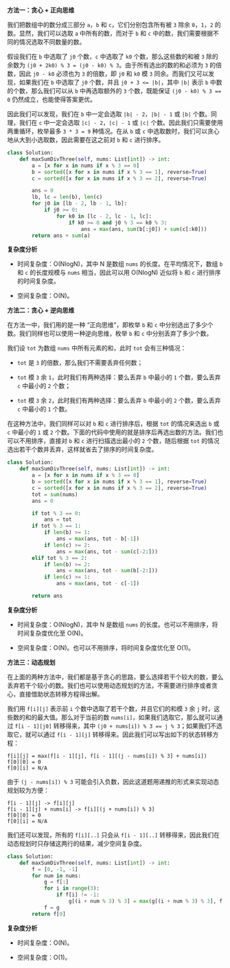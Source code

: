﻿**方法一：贪心 + 正向思维**

我们把数组中的数分成三部分 `a`，`b` 和 `c`，它们分别包含所有被 `3` 除余 `0`，`1`，`2` 的数。显然，我们可以选取 `a` 中所有的数，而对于 `b` 和 `c` 中的数，我们需要根据不同的情况选取不同数量的数。

假设我们在 `b` 中选取了 `j0` 个数，`c` 中选取了 `k0` 个数，那么这些数的和被 `3` 除的余数为 `(j0 + 2k0) % 3 = (j0 - k0) % 3`。由于所有选出的数的和必须为 `3` 的倍数，因此 `j0 - k0` 必须也为 `3` 的倍数，即 `j0` 和 `k0` 模 `3` 同余。而我们又可以发现，如果我们在 `b` 中选取了 `j0` 个数，并且 `j0 + 3 <= |b|`，其中 `|b|` 表示 `b` 中数的个数，那么我们可以从 `b` 中再选取额外的 `3` 个数，既能保证 `(j0 - k0) % 3 == 0` 仍然成立，也能使得答案更优。

因此我们可以发现，我们在 `b` 中一定会选取 `|b| - 2`，`|b| - 1` 或 `|b|` 个数。同理，我们在 `c` 中一定会选取 `|c| - 2`，`|c| - 1` 或 `|c|` 个数。因此我们只需要使用两重循环，枚举最多 `3 * 3 = 9` 种情况。在从 `b` 或 `c` 中选取数时，我们可以贪心地从大到小选取数，因此需要在这之前对 `b` 和 `c` 进行排序。

```Python
class Solution:
    def maxSumDivThree(self, nums: List[int]) -> int:
        a = [x for x in nums if x % 3 == 0]
        b = sorted([x for x in nums if x % 3 == 1], reverse=True)
        c = sorted([x for x in nums if x % 3 == 2], reverse=True)

        ans = 0
        lb, lc = len(b), len(c)
        for j0 in [lb - 2, lb - 1, lb]:
            if j0 >= 0:
                for k0 in [lc - 2, lc - 1, lc]:
                    if k0 >= 0 and j0 % 3 == k0 % 3:
                        ans = max(ans, sum(b[:j0]) + sum(c[:k0]))
        return ans + sum(a)

```

**复杂度分析**

-   时间复杂度：O(Nlog⁡N)，其中 N 是数组 `nums` 的长度。在平均情况下，数组 `b` 和 `c` 的长度规模与 `nums` 相当，因此可以用 O(Nlog⁡N) 近似将 `b` 和 `c` 进行排序的时间复杂度。

-   空间复杂度：O(N)。


**方法二：贪心 + 逆向思维**

在方法一中，我们用的是一种 “正向思维”，即枚举 `b` 和 `c` 中分别选出了多少个数。我们同样也可以使用一种逆向思维，枚举 `b` 和 `c` 中分别丢弃了多少个数。

我们设 `tot` 为数组 `nums` 中所有元素的和，此时 `tot` 会有三种情况：

-   `tot` 是 `3` 的倍数，那么我们不需要丢弃任何数；
    
-   `tot` 模 `3` 余 `1`，此时我们有两种选择：要么丢弃 `b` 中最小的 `1` 个数，要么丢弃 `c` 中最小的 `2` 个数；
    
-   `tot` 模 `3` 余 `2`，此时我们有两种选择：要么丢弃 `b` 中最小的 `2` 个数，要么丢弃 `c` 中最小的 `1` 个数。
    

在这种方法中，我们同样可以对 `b` 和 `c` 进行排序后，根据 `tot` 的情况来选出 `b` 或 `c` 中最小的 `1` 或 `2` 个数。下面的代码中使用的就是排序后再选出数的方法。我们也可以不用排序，直接对 `b` 和 `c` 进行扫描选出最小的 `2` 个数，随后根据 `tot` 的情况选出若干个数并丢弃，这样就省去了排序的时间复杂度。

```Python
class Solution:
    def maxSumDivThree(self, nums: List[int]) -> int:
        a = [x for x in nums if x % 3 == 0]
        b = sorted([x for x in nums if x % 3 == 1], reverse=True)
        c = sorted([x for x in nums if x % 3 == 2], reverse=True)
        tot = sum(nums)
        ans = 0

        if tot % 3 == 0:
            ans = tot
        if tot % 3 == 1:
            if len(b) >= 1:
                ans = max(ans, tot - b[-1])
            if len(c) >= 2:
                ans = max(ans, tot - sum(c[-2:]))
        elif tot % 3 == 2:
            if len(b) >= 2:
                ans = max(ans, tot - sum(b[-2:]))
            if len(c) >= 1:
                ans = max(ans, tot - c[-1])

        return ans

```

**复杂度分析**

-   时间复杂度：O(Nlog⁡N)，其中 N 是数组 `nums` 的长度。也可以不用排序，将时间复杂度优化至 O(N)。

-   空间复杂度：O(N)。也可以不用排序，将时间复杂度优化至 O(1)。


**方法三：动态规划**

在上面的两种方法中，我们都是基于贪心的思路，要么选择若干个较大的数，要么丢弃若干个较小的数。我们也可以使用动态规划的方法，不需要进行排序或者贪心，直接借助状态转移方程得出解。

我们用 `f[i][j]` 表示前 `i` 个数中选取了若干个数，并且它们的和模 `3` 余 `j` 时，这些数的和的最大值。那么对于当前的数 `nums[i]`，如果我们选取它，那么就可以通过 `f[i - 1][j0]` 转移得来，其中 `(j0 + nums[i]) % 3 == j % 3`；如果我们不选取它，就可以通过 `f[i - 1][j]` 转移得来。因此我们可以写出如下的状态转移方程：

```
f[i][j] = max(f[i - 1][j], f[i - 1][(j - nums[i]) % 3] + nums[i])
f[0][0] = 0
f[0][i] = N/A

```

由于 `(j - nums[i]) % 3` 可能会引入负数，因此这道题用递推的形式来实现动态规划较为方便：

```
f[i - 1][j] -> f[i][j]
f[i - 1][j] + nums[i] -> f[i][(j + nums[i]) % 3]
f[0][0] = 0
f[0][i] = N/A

```

我们还可以发现，所有的 `f[i][..]` 只会从 `f[i - 1][..]` 转移得来，因此我们在动态规划时只存储这两行的结果，减少空间复杂度。

```Python
class Solution:
    def maxSumDivThree(self, nums: List[int]) -> int:
        f = [0, -1, -1]
        for num in nums:
            g = f[:]
            for i in range(3):
                if f[i] != -1:
                    g[(i + num % 3) % 3] = max(g[(i + num % 3) % 3], f[i] + num)
            f = g
        return f[0]

```

**复杂度分析**

-   时间复杂度：O(N)。

-   空间复杂度：O(1)。
